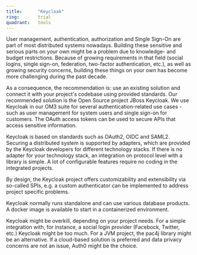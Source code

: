```yaml
---
title:      "Keycloak"
ring:       trial
quadrant:   tools
---
```


User management, authentication, authorization and Single Sign-On are part of most distributed systems nowadays. Building these sensitive and serious parts on your own might be a problem due to knowledge- and budget restrictions. Because of growing requirements in that field (social logins, single sign-on, federation, two-factor authentication, etc.), as well as growing security concerns, building these things on your own has become more challenging during the past decade.

As a consequence, the recommendation is: use an existing solution and connect it with your project's codebase using provided standards. Our recommended solution is the Open Source project JBoss Keycloak. We use Keycloak in our OM3 suite for several authentication-related use cases - such as user management for system users and single sign-on for customers. The OAuth access tokens can be used to secure APIs that access sensitive information.

Keycloak is based on standards such as OAuth2, OIDC and SAML2. Securing a distributed system is supported by adapters, which are provided by the Keycloak developers for different technology stacks. If there is no adapter for your technology stack, an integration on protocol level with a library is simple. A lot of configurable features require no coding in the integrated projects.

By design, the Keycloak project offers customizability and extensibility via so-called SPIs, e.g. a custom authenticator can be implemented to address project specific problems.

Keycloak normally runs standalone and can use various database products. A docker image is available to start in a containerized environment.

Keycloak might be overkill, depending on your project needs. For a simple integration with, for instance, a social login provider (Facebock, Twitter, etc.) Keycloak might be too much. For a JVM project, the pac4j library might be an alternative. If a cloud-based solution is preferred and data privacy concerns are not an issue, Auth0 might be the choice.
